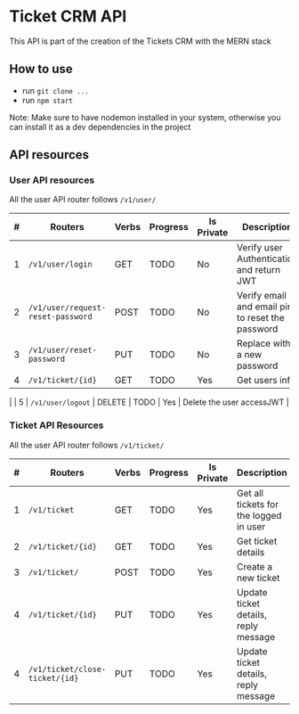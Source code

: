 # Ticket CRM API

This API is part of the creation of the Tickets CRM with the MERN stack

## How to use

- run `git clone ...`   
- run `npm start`

Note: Make sure to have nodemon installed in your system, otherwise you can install it as a dev dependencies in the project

## API resources

### User API resources
All the user API router follows `/v1/user/`

| # | Routers                  | Verbs | Progress | Is Private | Description
|---| -------------------------|-------|----------|------------|------------|
| 1 | `/v1/user/login`                  | GET   | TODO   | No   | Verify user Authentication and return JWT
| 2 | `/v1/user/request-reset-password` | POST  | TODO   | No   | Verify email and email pin to reset the password
| 3 | `/v1/user/reset-password`         | PUT   | TODO   | No   | Replace with a new password
| 4 | `/v1/ticket/{id}`                 | GET   | TODO   | Yes  | Get users info
|
| 5 | `/v1/user/logout`                 | DELETE   | TODO   | Yes  | Delete the user accessJWT
|
### Ticket API Resources

All the user API router follows `/v1/ticket/`

| # | Routers                  | Verbs | Progress | Is Private | Description
|---| -------------------------|-------|----------|------------|------------|
| 1 | `/v1/ticket`             | GET   | TODO     | Yes        | Get all tickets for the logged in user
| 2 | `/v1/ticket/{id}`        | GET   | TODO     | Yes        | Get ticket details
| 3 | `/v1/ticket/`            | POST  | TODO     | Yes        | Create a new ticket
| 4 | `/v1/ticket/{id}`        | PUT   | TODO     | Yes        | Update ticket details, reply message
| 4 | `/v1/ticket/close-ticket/{id}`        | PUT   | TODO     | Yes        | Update ticket details, reply message

